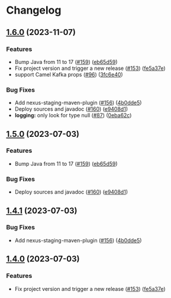 # Changelog

## [1.6.0](https://github.com/gwenneg/clowder-quarkus-config-source/compare/v1.5.0...v1.6.0) (2023-11-07)


### Features

* Bump Java from 11 to 17 ([#159](https://github.com/gwenneg/clowder-quarkus-config-source/issues/159)) ([eb65d59](https://github.com/gwenneg/clowder-quarkus-config-source/commit/eb65d5953ddeb52336ed620d6ac45f7e6af1d875))
* Fix project version and trigger a new release ([#153](https://github.com/gwenneg/clowder-quarkus-config-source/issues/153)) ([fe5a37e](https://github.com/gwenneg/clowder-quarkus-config-source/commit/fe5a37e04a2c06d332ab2622c2e520a8de76e12d))
* support Camel Kafka props ([#96](https://github.com/gwenneg/clowder-quarkus-config-source/issues/96)) ([3fc6e40](https://github.com/gwenneg/clowder-quarkus-config-source/commit/3fc6e40fc919a09017112605fea85368f5658f78))


### Bug Fixes

* Add nexus-staging-maven-plugin ([#156](https://github.com/gwenneg/clowder-quarkus-config-source/issues/156)) ([4b0dde5](https://github.com/gwenneg/clowder-quarkus-config-source/commit/4b0dde5b63b4de87a475503a3ec0b5cc6d5c2f15))
* Deploy sources and javadoc ([#160](https://github.com/gwenneg/clowder-quarkus-config-source/issues/160)) ([e9408d1](https://github.com/gwenneg/clowder-quarkus-config-source/commit/e9408d1f1fffd71c4d6cf8cddad50c9a47301dd3))
* **logging:** only look for type null ([#87](https://github.com/gwenneg/clowder-quarkus-config-source/issues/87)) ([0eba62c](https://github.com/gwenneg/clowder-quarkus-config-source/commit/0eba62c6e484251eabcc1c42de61a52cfdd51f1e))

## [1.5.0](https://github.com/RedHatInsights/clowder-quarkus-config-source/compare/v1.4.1...v1.5.0) (2023-07-03)


### Features

* Bump Java from 11 to 17 ([#159](https://github.com/RedHatInsights/clowder-quarkus-config-source/issues/159)) ([eb65d59](https://github.com/RedHatInsights/clowder-quarkus-config-source/commit/eb65d5953ddeb52336ed620d6ac45f7e6af1d875))


### Bug Fixes

* Deploy sources and javadoc ([#160](https://github.com/RedHatInsights/clowder-quarkus-config-source/issues/160)) ([e9408d1](https://github.com/RedHatInsights/clowder-quarkus-config-source/commit/e9408d1f1fffd71c4d6cf8cddad50c9a47301dd3))

## [1.4.1](https://github.com/RedHatInsights/clowder-quarkus-config-source/compare/v1.4.0...v1.4.1) (2023-07-03)


### Bug Fixes

* Add nexus-staging-maven-plugin ([#156](https://github.com/RedHatInsights/clowder-quarkus-config-source/issues/156)) ([4b0dde5](https://github.com/RedHatInsights/clowder-quarkus-config-source/commit/4b0dde5b63b4de87a475503a3ec0b5cc6d5c2f15))

## [1.4.0](https://github.com/RedHatInsights/clowder-quarkus-config-source/compare/v1.3.0...v1.4.0) (2023-07-03)


### Features

* Fix project version and trigger a new release ([#153](https://github.com/RedHatInsights/clowder-quarkus-config-source/issues/153)) ([fe5a37e](https://github.com/RedHatInsights/clowder-quarkus-config-source/commit/fe5a37e04a2c06d332ab2622c2e520a8de76e12d))
